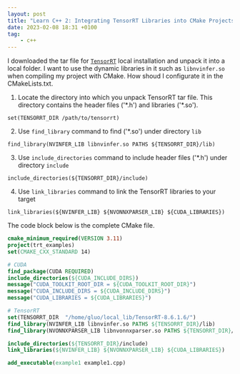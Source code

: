 ```yaml
---
layout: post
title: "Learn C++ 2: Integrating TensorRT Libraries into CMake Projects"
date: 2023-02-08 18:31 +0100
tag: 
    - c++
---
```

I downloaded the tar file for [`TensorRT`](https://docs.nvidia.com/deeplearning/tensorrt/install-guide/index.html#installing-tar) local installation and unpack it into a local folder. I want to use the dynamic libraries in it such as `libnvinfer.so` when compiling my project with CMake. How shoud I configurate it in the CMakeLists.txt.

1. Locate the directory into which you unpack TensorRT tar file. This directory contains the header files ('\*.h') and libraries ('\*.so').
```
set(TENSORRT_DIR /path/to/tensorrt)
```

2. Use `find_library` command to find ('\*.so') under directory `lib`
```
find_library(NVINFER_LIB libnvinfer.so PATHS ${TENSORRT_DIR}/lib)
```

3. Use `include_directories` command to include header files ('\*.h') under directory `include`
```
include_directories(${TENSORRT_DIR}/include)
```

4. Use `link_libraries` command to link the TensorRT libraries to your target
```
link_libraries(${NVINFER_LIB} ${NVONNXPARSER_LIB} ${CUDA_LIBRARIES})
```

The code block below is the complete CMake file.

```cmake
cmake_minimum_required(VERSION 3.11)
project(trt_examples)
set(CMAKE_CXX_STANDARD 14)

# CUDA
find_package(CUDA REQUIRED)
include_directories(${CUDA_INCLUDE_DIRS})
message("CUDA_TOOLKIT_ROOT_DIR = ${CUDA_TOOLKIT_ROOT_DIR}")
message("CUDA_INCLUDE_DIRS = ${CUDA_INCLUDE_DIRS}")
message("CUDA_LIBRARIES = ${CUDA_LIBRARIES}")

# TensorRT
set(TENSORRT_DIR  "/home/gluo/local_lib/TensorRT-8.6.1.6/")
find_library(NVINFER_LIB libnvinfer.so PATHS ${TENSORRT_DIR}/lib)
find_library(NVONNXPARSER_LIB libnvonnxparser.so PATHS ${TENSORRT_DIR}/lib)

include_directories(${TENSORRT_DIR}/include)
link_libraries(${NVINFER_LIB} ${NVONNXPARSER_LIB} ${CUDA_LIBRARIES})

add_executable(example1 example1.cpp)
```